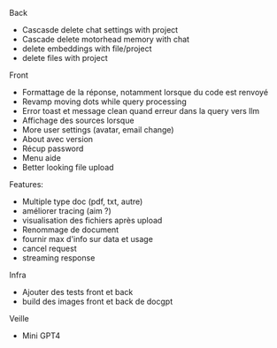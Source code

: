 Back

- Cascasde delete chat settings with project
- Cascade delete motorhead memory with chat
- delete embeddings with file/project
- delete files with project

Front

- Formattage de la réponse, notamment lorsque du code est renvoyé
- Revamp moving dots while query processing
- Error toast et message clean quand erreur dans la query vers llm
- Affichage des sources lorsque
- More user settings (avatar, email change)
- About avec version
- Récup password
- Menu aide
- Better looking file upload

Features:

- Multiple type doc (pdf, txt, autre)
- améliorer tracing (aim ?)
- visualisation des fichiers après upload
- Renommage de document
- fournir max d'info sur data et usage
- cancel request
- streaming response

Infra

- Ajouter des tests front et back
- build des images front et back de docgpt

Veille

- Mini GPT4
